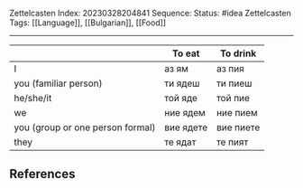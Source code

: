 Zettelcasten Index: 20230328204841
Sequence:
Status: #idea
Zettelcasten Tags: [[Language]], [[Bulgarian]], [[Food]]

---

|                                  | To eat    | To drink  |
|----------------------------------|-----------|-----------|
| I                                | аз ям     | аз пия    |
| you (familiar person)            | ти ядеш   | ти пиеш   |
| he/she/it                        | той яде   | той пие   |
| we                               | ние ядем  | ние пием  |
| you (group or one person formal) | вие ядете | вие пиете |
| they                             | те ядат   | те пият   |


## References